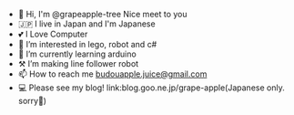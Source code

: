 - 👋 Hi, I'm @grapeapple-tree Nice meet to you 
- 🇯🇵 I live in Japan and I'm Japanese
- 💕 I Love Computer
- 👀 I’m interested in lego, robot and c#
- 🌱 I’m currently learning arduino
- ⚒ I’m making line follower robot
- 📫 How to reach me budouapple.juice@gmail.com
- 💻 Please see my blog! link:blog.goo.ne.jp/grape-apple(Japanese only. sorry🙏)

<!---
grapeapple-tree/grapeapple-tree is a ✨ special ✨ repository because its `README.md` (this file) appears on your GitHub profile.
You can click the Preview link to take a look at your changes.
--->
